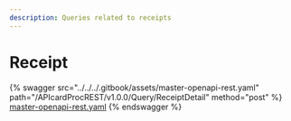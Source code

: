 ```yaml
---
description: Queries related to receipts
---
```


# Receipt

{% swagger src="../../../.gitbook/assets/master-openapi-rest.yaml" path="/APIcardProcREST/v1.0.0/Query/ReceiptDetail" method="post" %}
[master-openapi-rest.yaml](../../../.gitbook/assets/master-openapi-rest.yaml)
{% endswagger %}



